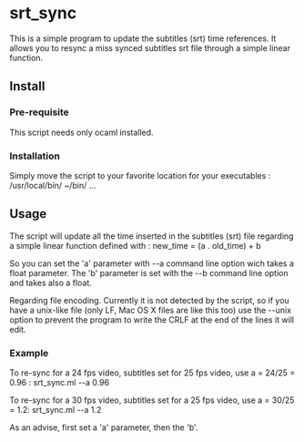 srt\_sync
=========

This is a simple program to update the subtitles (srt) time references. It
allows you to resync a miss synced subtitles srt file through a simple linear
function.

Install
-------

### Pre-requisite

This script needs only ocaml installed.

### Installation

Simply move the script to your favorite location for your executables :
	/usr/local/bin/
	~/bin/
	...

Usage
-----

The script will update all the time inserted in the subtitles (srt) file
regarding a simple linear function defined with :
	new_time = (a . old_time) + b

So you can set the 'a' parameter with --a command line option wich takes a float
parameter. The 'b' parameter is set with the --b command line option and takes
also a float.

Regarding file encoding. Currently it is not detected by the script, so if you
have a unix-like file (only LF, Mac OS X files are like this too) use the
--unix option to prevent the program to write the CRLF at the end of the lines
it will edit.

### Example

To re-sync for a 24 fps video, subtitles set for 25 fps video, use a = 24/25 =
0.96 :
	srt_sync.ml --a 0.96

To re-sync for a 30 fps video, subtitles set for a 25 fps video, use a = 30/25
= 1.2:
	srt_sync.ml --a 1.2

As an advise, first set a 'a' parameter, then the 'b'.
